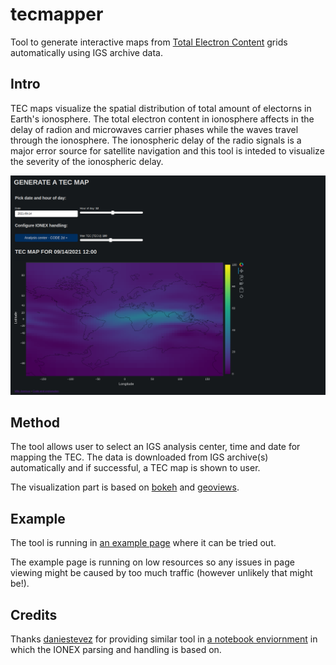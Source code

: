 # tecmapper
Tool to generate interactive maps from [Total Electron Content](https://en.wikipedia.org/wiki/Total_electron_content) grids automatically using IGS archive data.

## Intro

TEC maps visualize the spatial distribution of total amount of electorns in Earth's ionosphere. The total electron content in ionosphere affects in the delay of radion and microwaves carrier phases while the waves travel through the ionosphere. The ionospheric delay of the radio signals is a major error source for satellite navigation and this tool is inteded to visualize the severity of the ionospheric delay.

![Screenshot](resources/screenshot.png "Screenshot")


## Method
The tool allows user to select an IGS analysis center, time and date for mapping the TEC. The data is downloaded from IGS archive(s) automatically and if successful, a TEC map is shown to user.

The visualization part is based on [bokeh](https://bokeh.org/) and [geoviews](https://geoviews.org/).

## Example
The tool is running in [an example page](https://tec.jopppis.com/tecmapper) where it can be tried out.

The example page is running on low resources so any issues in page viewing might be caused by too much traffic (however unlikely that might be!).

## Credits
Thanks [daniestevez](https://github.com/daniestevez) for providing similar tool in [a notebook enviornment](https://github.com/daniestevez/jupyter_notebooks/blob/master/IONEX.ipynb) in which the IONEX parsing and handling is based on.
